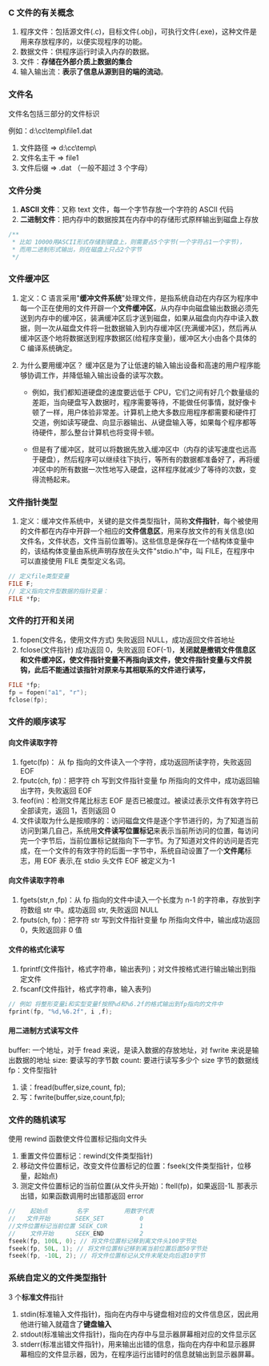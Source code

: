 ### C 文件的有关概念

1. 程序文件：包括源文件(.c)，目标文件(.obj)，可执行文件(.exe)，这种文件是用来存放程序的，以便实现程序的功能。
2. 数据文件：供程序运行时读入内存的数据。
3. 文件：**存储在外部介质上数据的集合**
4. 输入输出流：**表示了信息从源到目的端的流动**。

### 文件名

文件名包括三部分的文件标识

例如：d:\cc\temp\file1.dat

1. 文件路径 => d:\cc\temp\
2. 文件名主干 => file1
3. 文件后缀 => .dat （一般不超过 3 个字母）

### 文件分类

1. **ASCII 文件**：又称 text 文件，每一个字节存放一个字符的 ASCII 代码
2. **二进制文件**：把内存中的数据按其在内存中的存储形式原样输出到磁盘上存放

```c
/**
 * 比如 10000用ASCII形式存储到键盘上，则需要占5个字节(一个字符占1一个字节)，
 * 而用二进制形式输出，则在磁盘上只占2个字节
 */
```

### 文件缓冲区

1. 定义：C 语言采用"**缓冲文件系统**"处理文件，是指系统自动在内存区为程序中每一个正在使用的文件开辟一个**文件缓冲区**，从内存中向磁盘输出数据必须先送到内存中的缓冲区，装满缓冲区后才送到磁盘，如果从磁盘向内存中读入数据，则一次从磁盘文件将一批数据输入到内存缓冲区(充满缓冲区)，然后再从缓冲区逐个地将数据送到程序数据区(给程序变量)，缓冲区大小由各个具体的 C 编译系统确定。
2. 为什么要用缓冲区？ 缓冲区是为了让低速的输入输出设备和高速的用户程序能够协调工作，并降低输入输出设备的读写次数。

   - 例如，我们都知道硬盘的速度要远低于 CPU，它们之间有好几个数量级的差距，当向硬盘写入数据时，程序需要等待，不能做任何事情，就好像卡顿了一样，用户体验非常差。计算机上绝大多数应用程序都需要和硬件打交道，例如读写硬盘、向显示器输出、从键盘输入等，如果每个程序都等待硬件，那么整台计算机也将变得卡顿。

   - 但是有了缓冲区，就可以将数据先放入缓冲区中（内存的读写速度也远高于硬盘），然后程序可以继续往下执行，等所有的数据都准备好了，再将缓冲区中的所有数据一次性地写入硬盘，这样程序就减少了等待的次数，变得流畅起来。

### 文件指针类型

1. 定义：缓冲文件系统中，关键的是文件类型指针，简称**文件指针**，每个被使用的文件都在内存中开辟一个相应的**文件信息区**，用来存放文件的有关信息(如文件名，文件状态，文件当前位置等)。这些信息是保存在一个结构体变量中的，该结构体变量由系统声明存放在头文件"stdio.h"中，叫 FILE，在程序中可以直接使用 FILE 类型定义名词。

```c
// 定义file类型变量
FILE F;
// 定义指向文件型数据的指针变量：
FILE *fp;
```

### 文件的打开和关闭

1. fopen(文件名，使用文件方式) 失败返回 NULL，成功返回文件首地址
2. fclose(文件指针) 成功返回 0，失败返回 EOF(-1)，**关闭就是撤销文件信息区和文件缓冲区，使文件指针变量不再指向该文件，使文件指针变量与文件脱钩，此后不能通过该指针对原来与其相联系的文件进行读写，**

```c
FILE *fp;
fp = fopen("a1", "r");
fclose(fp);

```

### 文件的顺序读写

#### 向文件读取字符

1. fgetc(fp)： 从 fp 指向的文件读入一个字符，成功返回所读字符，失败返回 EOF
2. fputc(ch, fp)：把字符 ch 写到文件指针变量 fp 所指向的文件中，成功返回输出字符，失败返回 EOF
3. feof(in)：检测文件尾比标志 EOF 是否已被度过。被读过表示文件有效字符已全部读完，返回 1，否则返回 0
4. 文件读取为什么是按顺序的：访问磁盘文件是逐个字节进行的，为了知道当前访问到第几自己，系统用**文件读写位置标记**来表示当前所访问的位置，每访问完一个字节后，当前位置标记就指向下一字节。为了知道对文件的访问是否完成，在一个文件的有效字符的后面一字节中，系统自动设置了一个**文件尾**标志，用 EOF 表示,在 stdio 头文件 EOF 被定义为-1

#### 向文件读取字符串

1. fgets(str,n ,fp)：从 fp 指向的文件中读入一个长度为 n-1 的字符串，存放到字符数组 str 中。成功返回 str, 失败返回 NULL
2. fputs(ch, fp)：把字符 str 写到文件指针变量 fp 所指向文件中，输出成功返回 0，失败返回非 0 值

#### 文件的格式化读写

1. fprintf(文件指针，格式字符串，输出表列)；对文件按格式进行输出输出到指定文件
2. fscanf(文件指针，格式字符串，输入表列)

```c
// 例如 将整形变量i和实型变量f按照%d和%6.2f的格式输出到fp指向的文件中
fprint(fp, "%d,%6.2f", i ,f);
```

#### 用二进制方式读写文件

buffer: 一个地址，对于 fread 来说，是读入数据的存放地址，对 fwrite 来说是输出数据的地址
size: 要读写的字节数
count: 要进行读写多少个 size 字节的数据线
fp：文件型指针

1. 读：fread(buffer,size,count, fp);
2. 写：fwrite(buffer,size,count,fp);

### 文件的随机读写

使用 rewind 函数使文件位置标记指向文件头

1. 重置文件位置标记：rewind(文件类型指针)
2. 移动文件位置标记，改变文件位置标记的位置：fseek(文件类型指针，位移量，起始点)
3. 测定文件位置标记的当前位置(从文件头开始)：ftell(fp)，如果返回-1L 那表示出错，如果函数调用时出错那返回 error

```c
//    起始点        名字          用数字代表
//   文件开始       SEEK_SET          0
//文件位置标记当前位置 SEEK_CUR         1
//    文件开始      SEEK_END          2
fseek(fp, 100L, 0); // 将文件位置标记移到离文件头100字节处
fseek(fp, 50L, 1); // 将文件位置标记移到离当前位置后面50字节处
fseek(fp, -10L, 2); // 将文件位置标记从文件末尾处向后退10字节
```

### 系统自定义的文件类型指针

3 个**标准文件**指针

1. stdin(标准输入文件指针)，指向在内存中与键盘相对应的文件信息区，因此用他进行输入就蕴含了**键盘输入**
2. stdout(标准输出文件指针)，指向在内存中与显示器屏幕相对应的文件显示区
3. stderr(标准出错文件指针)，用来输出出错的信息，指向在内存中和显示器屏幕相应的文件显示器，因为，在程序运行出错时的信息就输出到显示器屏幕。
